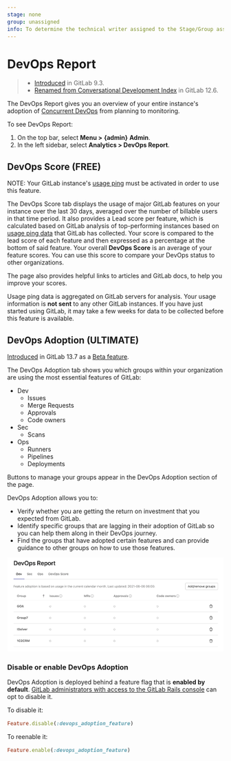 ```yaml
---
stage: none
group: unassigned
info: To determine the technical writer assigned to the Stage/Group associated with this page, see https://about.gitlab.com/handbook/engineering/ux/technical-writing/#assignments
---
```


# DevOps Report

> - [Introduced](https://gitlab.com/gitlab-org/gitlab-foss/-/issues/30469) in GitLab 9.3.
> - [Renamed from Conversational Development Index](https://gitlab.com/gitlab-org/gitlab/-/issues/20976) in GitLab 12.6.

The DevOps Report gives you an overview of your entire instance's adoption of
[Concurrent DevOps](https://about.gitlab.com/topics/concurrent-devops/)
from planning to monitoring.

To see DevOps Report:

1. On the top bar, select **Menu >** **{admin}** **Admin**.
1. In the left sidebar, select **Analytics > DevOps Report**.

## DevOps Score **(FREE)**

NOTE:
Your GitLab instance's [usage ping](../settings/usage_statistics.md#usage-ping) must be activated in order to use this feature.

The DevOps Score tab displays the usage of major GitLab features on your instance over
the last 30 days, averaged over the number of billable users in that time period. It also
provides a Lead score per feature, which is calculated based on GitLab analysis
of top-performing instances based on [usage ping data](../settings/usage_statistics.md#usage-ping) that GitLab has
collected. Your score is compared to the lead score of each feature and then expressed as a percentage at the bottom of said feature.
Your overall **DevOps Score** is an average of your feature scores. You can use this score to compare your DevOps status to other organizations.

The page also provides helpful links to articles and GitLab docs, to help you
improve your scores.

Usage ping data is aggregated on GitLab servers for analysis. Your usage
information is **not sent** to any other GitLab instances. If you have just started using GitLab, it may take a few weeks for data to be
collected before this feature is available.

## DevOps Adoption **(ULTIMATE)**

[Introduced](https://gitlab.com/gitlab-org/gitlab/-/issues/247112) in GitLab 13.7 as a [Beta feature](https://about.gitlab.com/handbook/product/gitlab-the-product/#beta).

The DevOps Adoption tab shows you which groups within your organization are using the most essential features of GitLab:

- Dev
  - Issues
  - Merge Requests
  - Approvals
  - Code owners
- Sec
  - Scans
- Ops
  - Runners
  - Pipelines
  - Deployments

Buttons to manage your groups appear in the DevOps Adoption section of the page.

DevOps Adoption allows you to:

- Verify whether you are getting the return on investment that you expected from GitLab.
- Identify specific groups that are lagging in their adoption of GitLab so you can help them along in their DevOps journey.
- Find the groups that have adopted certain features and can provide guidance to other groups on how to use those features.

![DevOps Report](img/admin_devops_adoption_v14_0.png)

### Disable or enable DevOps Adoption

DevOps Adoption is deployed behind a feature flag that is **enabled by default**.
[GitLab administrators with access to the GitLab Rails console](../../../administration/feature_flags.md)
can opt to disable it.

To disable it:

```ruby
Feature.disable(:devops_adoption_feature)
```

To reenable it:

```ruby
Feature.enable(:devops_adoption_feature)
```
